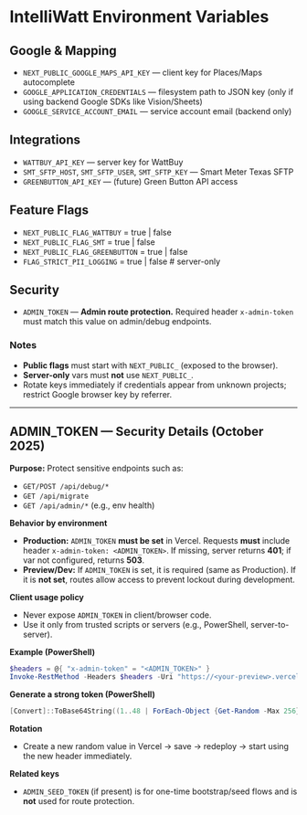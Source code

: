 # IntelliWatt Environment Variables

## Google & Mapping
- `NEXT_PUBLIC_GOOGLE_MAPS_API_KEY` — client key for Places/Maps autocomplete
- `GOOGLE_APPLICATION_CREDENTIALS` — filesystem path to JSON key (only if using backend Google SDKs like Vision/Sheets)
- `GOOGLE_SERVICE_ACCOUNT_EMAIL` — service account email (backend only)

## Integrations
- `WATTBUY_API_KEY` — server key for WattBuy
- `SMT_SFTP_HOST`, `SMT_SFTP_USER`, `SMT_SFTP_KEY` — Smart Meter Texas SFTP
- `GREENBUTTON_API_KEY` — (future) Green Button API access

## Feature Flags
- `NEXT_PUBLIC_FLAG_WATTBUY` = true | false
- `NEXT_PUBLIC_FLAG_SMT` = true | false
- `NEXT_PUBLIC_FLAG_GREENBUTTON` = true | false
- `FLAG_STRICT_PII_LOGGING` = true | false  # server-only

## Security
- `ADMIN_TOKEN` — **Admin route protection.** Required header `x-admin-token` must match this value on admin/debug endpoints.

### Notes
- **Public flags** must start with `NEXT_PUBLIC_` (exposed to the browser).
- **Server-only** vars must **not** use `NEXT_PUBLIC_`.
- Rotate keys immediately if credentials appear from unknown projects; restrict Google browser key by referrer.

---

## ADMIN_TOKEN — Security Details (October 2025)

**Purpose:** Protect sensitive endpoints such as:
- `GET/POST /api/debug/*`
- `GET /api/migrate`
- `GET /api/admin/*` (e.g., env health)

**Behavior by environment**
- **Production:** `ADMIN_TOKEN` **must be set** in Vercel. Requests **must** include header `x-admin-token: <ADMIN_TOKEN>`. If missing, server returns **401**; if var not configured, returns **503**.
- **Preview/Dev:** If `ADMIN_TOKEN` is set, it is required (same as Production). If it is **not set**, routes allow access to prevent lockout during development.

**Client usage policy**
- Never expose `ADMIN_TOKEN` in client/browser code.
- Use it only from trusted scripts or servers (e.g., PowerShell, server-to-server).

**Example (PowerShell)**
```powershell
$headers = @{ "x-admin-token" = "<ADMIN_TOKEN>" }
Invoke-RestMethod -Headers $headers -Uri "https://<your-preview>.vercel.app/api/debug/list-all-addresses" -Method GET
```

**Generate a strong token (PowerShell)**
```powershell
[Convert]::ToBase64String((1..48 | ForEach-Object {Get-Random -Max 256}))
```

**Rotation**
- Create a new random value in Vercel → save → redeploy → start using the new header immediately.

**Related keys**
- `ADMIN_SEED_TOKEN` (if present) is for one-time bootstrap/seed flows and is **not** used for route protection.
